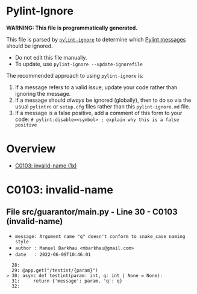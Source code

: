 # Pylint-Ignore

**WARNING: This file is programmatically generated.**

This file is parsed by [`pylint-ignore`](https://pypi.org/project/pylint-ignore/)
to determine which
[Pylint messages](https://pylint.pycqa.org/en/stable/technical_reference/features.html)
should be ignored.

- Do not edit this file manually.
- To update, use `pylint-ignore --update-ignorefile`

The recommended approach to using `pylint-ignore` is:

1. If a message refers to a valid issue, update your code rather than
   ignoring the message.
2. If a message should *always* be ignored (globally), then to do so
   via the usual `pylintrc` or `setup.cfg` files rather than this
   `pylint-ignore.md` file.
3. If a message is a false positive, add a comment of this form to your code:
   `# pylint:disable=<symbol> ; explain why this is a false positive`


# Overview

 - [C0103: invalid-name (1x)](#c0103-invalid-name)


# C0103: invalid-name

## File src/guarantor/main.py - Line 30 - C0103 (invalid-name)

- `message: Argument name "q" doesn't conform to snake_case naming style`
- `author : Manuel Barkhau <mbarkhau@gmail.com>`
- `date   : 2022-06-09T10:46:01`

```
  28: 
  29: @app.get("/testint/{param}")
> 30: async def testint(param: int, q: int | None = None):
  31:     return {'message': param, 'q': q}
  32:
```


